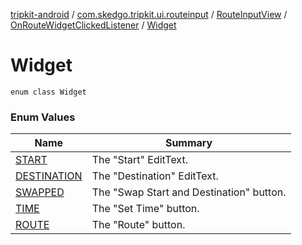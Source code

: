 [tripkit-android](../../../../index.md) / [com.skedgo.tripkit.ui.routeinput](../../../index.md) / [RouteInputView](../../index.md) / [OnRouteWidgetClickedListener](../index.md) / [Widget](./index.md)

# Widget

`enum class Widget`

### Enum Values

| Name | Summary |
|---|---|
| [START](-s-t-a-r-t.md) | The "Start" EditText. |
| [DESTINATION](-d-e-s-t-i-n-a-t-i-o-n.md) | The "Destination" EditText. |
| [SWAPPED](-s-w-a-p-p-e-d.md) | The "Swap Start and Destination" button. |
| [TIME](-t-i-m-e.md) | The "Set Time" button. |
| [ROUTE](-r-o-u-t-e.md) | The "Route" button. |
